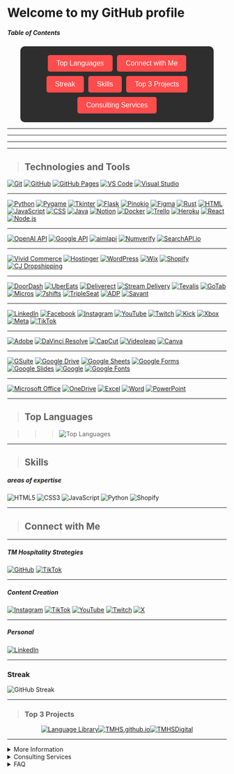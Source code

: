 # Welcome to my GitHub profile
##### Table of Contents
<div style="background-color: #2e2e2e; padding: 20px; border-radius: 10px; width: 80%; margin: auto;">
<div style="display: flex; flex-wrap: wrap; justify-content: center; gap: 10px;">
    <a href="#top-languages" style="text-decoration: none;">
        <button style="background-color: #ff4c4c; border: none; color: white; padding: 10px 20px; font-size: 16px; border-radius: 5px; cursor: pointer;">Top Languages</button>
    </a>
    <a href="#connect-with-me" style="text-decoration: none;">
        <button style="background-color: #ff4c4c; border: none; color: white; padding: 10px 20px; font-size: 16px; border-radius: 5px; cursor: pointer;">Connect with Me</button>
    </a>
    <a href="#streak" style="text-decoration: none;">
        <button style="background-color: #ff4c4c; border: none; color: white; padding: 10px 20px; font-size: 16px; border-radius: 5px; cursor: pointer;">Streak</button>
    </a>
    <a href="#skills" style="text-decoration: none;">
        <button style="background-color: #ff4c4c; border: none; color: white; padding: 10px 20px; font-size: 16px; border-radius: 5px; cursor: pointer;">Skills</button>
    </a>
    <a href="#top-3-projects" style="text-decoration: none;">
        <button style="background-color: #ff4c4c; border: none; color: white; padding: 10px 20px; font-size: 16px; border-radius: 5px; cursor: pointer;">Top 3 Projects</button>
    </a>
    <a href="#consulting-services" style="text-decoration: none;">
        <button style="background-color: #ff4c4c; border: none; color: white; padding: 10px 20px; font-size: 16px; border-radius: 5px; cursor: pointer;">Consulting Services</button>
    </a>
</div>
</div>

---

---

---

---

> ## Technologies and Tools

[![Git](https://img.shields.io/badge/-Git-F05032?style=flat&logo=git&logoColor=white)](https://git-scm.com/)
[![GitHub](https://img.shields.io/badge/-GitHub-181717?style=flat&logo=github&logoColor=white)](https://github.com/)
[![GitHub Pages](https://img.shields.io/badge/GitHub%20Pages-327FC7?style=flat&logo=github&logoColor=white)](https://pages.github.com/)
[![VS Code](https://img.shields.io/badge/-VS%20Code-0078D4?style=flat&logo=visual-studio-code&logoColor=white)](https://code.visualstudio.com/)
[![Visual Studio](https://img.shields.io/badge/-Visual%20Studio-5C2D91?style=flat&logo=visual%20studio&logoColor=white)](https://visualstudio.microsoft.com/)

---

[![Python](https://img.shields.io/badge/Python-3776AB?style=flat&logo=python&logoColor=white)](https://www.python.org/)
[![Pygame](https://img.shields.io/badge/Pygame-306998?style=flat&logo=python&logoColor=white)](https://www.pygame.org/)
[![Tkinter](https://img.shields.io/badge/Tkinter-ffcd3c?style=flat&logo=tkinter&logoColor=white)](https://wiki.python.org/moin/TkInter)
[![Flask](https://img.shields.io/badge/Flask-000000?style=flat&logo=flask&logoColor=white)](https://flask.palletsprojects.com/)
[![Pinokio](https://img.shields.io/badge/Pinokio-FF4500?style=flat&logo=pinokio&logoColor=white)](https://www.pinokio.com/)
[![Figma](https://img.shields.io/badge/Figma-F24E1E?style=flat&logo=figma&logoColor=white)](https://www.figma.com/)
[![Rust](https://img.shields.io/badge/Rust-000000?style=flat&logo=rust&logoColor=white)](https://www.rust-lang.org/)
[![HTML](https://img.shields.io/badge/HTML-E34F26?style=flat&logo=html5&logoColor=white)](https://developer.mozilla.org/en-US/docs/Web/HTML)
[![JavaScript](https://img.shields.io/badge/JavaScript-F7DF1E?style=flat&logo=javascript&logoColor=black)](https://developer.mozilla.org/en-US/docs/Web/JavaScript)
[![CSS](https://img.shields.io/badge/CSS-1572B6?style=flat&logo=css3&logoColor=white)](https://developer.mozilla.org/en-US/docs/Web/CSS)
[![Java](https://img.shields.io/badge/Java-007396?style=flat&logo=java&logoColor=white)](https://www.java.com/)
[![Notion](https://img.shields.io/badge/Notion-000000?style=flat&logo=notion&logoColor=white)](https://www.notion.so/)
[![Docker](https://img.shields.io/badge/-Docker-2496ED?style=flat&logo=docker&logoColor=white)](https://www.docker.com/)
[![Trello](https://img.shields.io/badge/Trello-0079BF?style=flat&logo=trello&logoColor=white)](https://trello.com/)
[![Heroku](https://img.shields.io/badge/Heroku-430098?style=flat&logo=heroku&logoColor=white)](https://www.heroku.com/)
[![React](https://img.shields.io/badge/-React-20232A?style=flat&logo=react&logoColor=61DAFB)](https://reactjs.org/)
[![Node.js](https://img.shields.io/badge/-Node.js-339933?style=flat&logo=nodedotjs&logoColor=white)](https://nodejs.org/)

---

[![OpenAI API](https://img.shields.io/badge/OpenAI%20API-412991?style=flat&logo=openai&logoColor=white)](https://beta.openai.com/)
[![Google API](https://img.shields.io/badge/Google%20API-4285F4?style=flat&logo=google&logoColor=white)](https://developers.google.com/)
[![aimlapi](https://img.shields.io/badge/aimlapi-3776AB?style=flat&logo=python&logoColor=white)](https://docs.aimlapi.com/quickstart/supported-sdks)
[![Numverify](https://img.shields.io/badge/Numverify-1A82E2?style=flat&logo=numverify&logoColor=white)](https://numverify.com/)
[![SearchAPI.io](https://img.shields.io/badge/SearchAPI.io-FF6F61?style=flat&logo=api&logoColor=white)](https://searchapi.io/)

---

[![Vivid Commerce](https://img.shields.io/badge/Vivid%20Commerce-FFA500?style=flat&logo=vivid&logoColor=white)](https://vivid-commerce.com/)
[![Hostinger](https://img.shields.io/badge/Hostinger-FF9900?style=flat&logo=hostinger&logoColor=white)](https://www.hostinger.com/)
[![WordPress](https://img.shields.io/badge/WordPress-21759B?style=flat&logo=wordpress&logoColor=white)](https://wordpress.org/)
[![Wix](https://img.shields.io/badge/Wix-FAAE42?style=flat&logo=wix&logoColor=black)](https://www.wix.com/)
[![Shopify](https://img.shields.io/badge/-Shopify-7AB55C?style=flat&logo=shopify&logoColor=white)](https://www.shopify.com/)
[![CJ Dropshipping](https://img.shields.io/badge/CJ%20Dropshipping-FF6F00?style=flat&logo=cj%20dropshipping&logoColor=white)](https://cjdropshipping.com/)

---

[![DoorDash](https://img.shields.io/badge/DoorDash-FF3008?style=flat&logo=doordash&logoColor=white)](https://www.doordash.com/)
[![UberEats](https://img.shields.io/badge/UberEats-5FB709?style=flat&logo=ubereats&logoColor=white)](https://www.ubereats.com/)
[![Deliverect](https://img.shields.io/badge/Deliverect-00CC88?style=flat&logo=deliverect&logoColor=white)](https://www.deliverect.com/)
[![Stream Delivery](https://img.shields.io/badge/Stream%20Delivery-1E90FF?style=flat&logo=stream&logoColor=white)](https://www.streamdelivery.com/)
[![Tevalis](https://img.shields.io/badge/Tevalis-FF6600?style=flat&logo=tevalis&logoColor=white)](https://www.tevalis.com/)
[![GoTab](https://img.shields.io/badge/GoTab-006400?style=flat&logo=gotab&logoColor=white)](https://gotab.io/)
[![Micros](https://img.shields.io/badge/Micros-0A66C2?style=flat&logo=micros&logoColor=white)](https://www.oracle.com/industries/food-beverage/products/micros-systems/)
[![7shifts](https://img.shields.io/badge/7shifts-0073e6?style=flat&logo=7shifts&logoColor=white)](https://www.7shifts.com/)
[![TripleSeat](https://img.shields.io/badge/TripleSeat-FF6600?style=flat&logo=tripleseat&logoColor=white)](https://www.tripleseat.com/)
[![ADP](https://img.shields.io/badge/ADP-EE2722?style=flat&logo=adp&logoColor=white)](https://www.adp.com/)
[![Savant](https://img.shields.io/badge/Savant-1D1F21?style=flat&logo=savant&logoColor=white)](https://www.savant.com/)

---

[![LinkedIn](https://img.shields.io/badge/LinkedIn-0077B5?style=flat&logo=linkedin&logoColor=white)](https://www.linkedin.com/)
[![Facebook](https://img.shields.io/badge/Facebook-1877F2?style=flat&logo=facebook&logoColor=white)](https://www.facebook.com/)
[![Instagram](https://img.shields.io/badge/Instagram-E4405F?style=flat&logo=instagram&logoColor=white)](https://www.instagram.com/)
[![YouTube](https://img.shields.io/badge/YouTube-FF0000?style=flat&logo=youtube&logoColor=white)](https://www.youtube.com/)
[![Twitch](https://img.shields.io/badge/Twitch-9146FF?style=flat&logo=twitch&logoColor=white)](https://www.twitch.tv/)
[![Kick](https://img.shields.io/badge/Kick-52C832?style=flat&logo=kick&logoColor=white)](https://kick.com/)
[![Xbox](https://img.shields.io/badge/Xbox-107C10?style=flat&logo=xbox&logoColor=white)](https://www.xbox.com/)
[![Meta](https://img.shields.io/badge/Meta-4267B2?style=flat&logo=meta&logoColor=white)](https://about.fb.com/news/tag/meta/)
[![TikTok](https://img.shields.io/badge/TikTok-000000?style=flat&logo=tiktok&logoColor=white)](https://www.tiktok.com/)

---

[![Adobe](https://img.shields.io/badge/Adobe-FF0000?style=flat&logo=adobe&logoColor=white)](https://www.adobe.com/)
[![DaVinci Resolve](https://img.shields.io/badge/DaVinci%20Resolve-FF9900?style=flat&logo=davinci%20resolve&logoColor=white)](https://www.blackmagicdesign.com/products/davinciresolve/)
[![CapCut](https://img.shields.io/badge/CapCut-000000?style=flat&logo=capcut&logoColor=white)](https://www.capcut.com/)
[![Videoleap](https://img.shields.io/badge/Videoleap-FF0000?style=flat&logo=videoleap&logoColor=white)](https://www.videoleapapp.com/)
[![Canva](https://img.shields.io/badge/Canva-00C4CC?style=flat&logo=canva&logoColor=white)](https://www.canva.com/)

---

[![GSuite](https://img.shields.io/badge/GSuite-4285F4?style=flat&logo=google&logoColor=white)](https://workspace.google.com/)
[![Google Drive](https://img.shields.io/badge/Google%20Drive-4285F4?style=flat&logo=google-drive&logoColor=white)](https://drive.google.com/)
[![Google Sheets](https://img.shields.io/badge/Google%20Sheets-34A853?style=flat&logo=google-sheets&logoColor=white)](https://www.google.com/sheets/about/)
[![Google Forms](https://img.shields.io/badge/Google%20Forms-4285F4?style=flat&logo=google-forms&logoColor=white)](https://forms.google.com/)
[![Google Slides](https://img.shields.io/badge/Google%20Slides-F4B400?style=flat&logo=google-slides&logoColor=white)](https://www.google.com/slides/about/)
[![Google](https://img.shields.io/badge/Google-4285F4?style=flat&logo=google&logoColor=white)](https://www.google.com/)
[![Google Fonts](https://img.shields.io/badge/Google%20Fonts-4285F4?style=flat&logo=google-fonts&logoColor=white)](https://fonts.google.com/)

---

[![Microsoft Office](https://img.shields.io/badge/Microsoft%20Office-D83B01?style=flat&logo=microsoft-office&logoColor=white)](https://www.office.com/)
[![OneDrive](https://img.shields.io/badge/OneDrive-0078D4?style=flat&logo=microsoft-onedrive&logoColor=white)](https://onedrive.live.com/)
[![Excel](https://img.shields.io/badge/Excel-217346?style=flat&logo=microsoft-excel&logoColor=white)](https://www.microsoft.com/en-us/microsoft-365/excel)
[![Word](https://img.shields.io/badge/Word-2B579A?style=flat&logo=microsoft-word&logoColor=white)](https://www.microsoft.com/en-us/microsoft-365/word)
[![PowerPoint](https://img.shields.io/badge/PowerPoint-B7472A?style=flat&logo=microsoft-powerpoint&logoColor=white)](https://www.microsoft.com/en-us/microsoft-365/powerpoint)

---

> ## Top Languages

> > > ![Top Languages](https://github-readme-stats.vercel.app/api/top-langs/?username=TMHSDigital&layout=compact&theme=radical) 

---

> ## Skills
##### areas of expertise
![HTML5](https://img.shields.io/badge/-HTML5-E34F26?style=flat&logo=html5&logoColor=white)
![CSS3](https://img.shields.io/badge/-CSS3-1572B6?style=flat&logo=css3&logoColor=white)
![JavaScript](https://img.shields.io/badge/-JavaScript-F7DF1E?style=flat&logo=javascript&logoColor=black)
![Python](https://img.shields.io/badge/-Python-3776AB?style=flat&logo=python&logoColor=white)
![Shopify](https://img.shields.io/badge/-Shopify-7AB55C?style=flat&logo=shopify&logoColor=white)

---

> ## Connect with Me

---

##### TM Hospitality Strategies

[![GitHub](https://img.shields.io/badge/GitHub-100000?style=for-the-badge&logo=github&logoColor=white)](https://github.com/TMHSDigital)
[![TikTok](https://img.shields.io/badge/TikTok-000000?style=for-the-badge&logo=tiktok&logoColor=white)](https://tiktok.com/@TMHS.Digital)

---

##### Content Creation

[![Instagram](https://img.shields.io/badge/Instagram-E4405F?style=for-the-badge&logo=instagram&logoColor=white)](https://instagram.com/fOuttaMyPaint)
[![TikTok](https://img.shields.io/badge/TikTok-000000?style=for-the-badge&logo=tiktok&logoColor=white)](https://tiktok.com/@fOuttaMyPaint)
[![YouTube](https://img.shields.io/badge/YouTube-FF0000?style=for-the-badge&logo=youtube&logoColor=white)](https://www.youtube.com/channel/UCeA22MjbnroVywVLC6z8oug)
[![Twitch](https://img.shields.io/badge/Twitch-9146FF?style=for-the-badge&logo=twitch&logoColor=white)](https://twitch.tv/fOuttaMyPaint)
[![X](https://img.shields.io/badge/X-333333?style=for-the-badge&logo=x&logoColor=white)](https://x.com/yourusername)

---

##### Personal

[![LinkedIn](https://img.shields.io/badge/LinkedIn-0077B5?style=for-the-badge&logo=linkedin&logoColor=white)](https://linkedin.com/in/thomasmathes1)

---

### Streak

![GitHub Streak](https://github-readme-streak-stats.herokuapp.com/?user=TMHSDigital&theme=radical)

---

> ### Top 3 Projects

<div style="display: flex; justify-content: center; flex-wrap: wrap;">
    <a href="https://github.com/TMHSDigital/Language-Library"><img src="https://img.shields.io/badge/-Language%20Library-blue?style=flat&logo=github&logoColor=white" alt="Language Library"></a>
    <a href="https://github.com/TMHSDigital/TMHS.github.io"><img src="https://img.shields.io/badge/-TMHS.github.io-blue?style=flat&logo=github&logoColor=white" alt="TMHS.github.io"></a>
    <a href="https://github.com/TMHSDigital/TMHSDigital"><img src="https://img.shields.io/badge/-TMHSDigital-blue?style=flat&logo=github&logoColor=white" alt="TMHSDigital"></a>
</div>

---

<details>
  <summary>More Information</summary>
  <p>Coming Soon!</p>
</details>

<details>
  ## <summary>Consulting Services</summary> ##
  <p>At TM Hospitality Strategies, we offer a range of consulting services to help businesses in the hospitality industry thrive. Our expertise spans from operational optimization to digital transformation, ensuring that your business not only survives but excels in a competitive market.</p>

  ## Our Services ##

  #### Operational Optimization ####
  - **Menu Engineering**: Improve your menu design and offerings to maximize profitability.
  - **Staff Training**: Enhance team efficiency with customized training programs.
  - **Cost Control**: Implement effective cost management strategies to boost your bottom line.

  #### Digital Transformation ####
  - **E-commerce Solutions**: Develop and optimize your online store for increased sales.
  - **Website Development**: Create a robust online presence with a professional website.
  - **SEO & Marketing**: Improve your online visibility and attract more customers with targeted marketing strategies.

  #### Technology Integration ####
  - **POS Systems**: Integrate modern POS systems to streamline operations.
  - **Data Analytics**: Utilize data analytics to make informed business decisions.
  - **API Integration**: Seamlessly connect different systems for a unified operation.

  ## Why Choose Us? ##

  With years of experience managing technology for restaurants and bars in all types of environments, we are equipped with the tools to come in and quickly optimize your store. We offer:

  - **Expertise**: Over a decade of experience with all kinds of concepts within the hospitality industry.
  - **Customization**: Custom solutions tailored to meet your specific needs.
  - **Results-Driven**: Focused on delivering measurable results. However, some things can't be measured in our line of work.

  ### Contact Us ###

  Ready to transform your business? Contact us today to schedule a consultation.

  - Email: _please request_
  - LinkedIn: [Thomas Mathes](https://www.linkedin.com/in/thomasmathes1/)

  For more information, visit our [website](https://tmhs-shop.myshopify.com).

  [![LinkedIn Badge - Dark](https://github.com/TMHSDigital/TMHSDigital/blob/main/assets/pngs/LinkedinpersonalpublicprofilebadgeDARK.png)](https://www.linkedin.com/in/thomasmathes1)
</details>

<details>
  <summary>FAQ</summary>
  <p>Coming Soon!</p>
</details>
